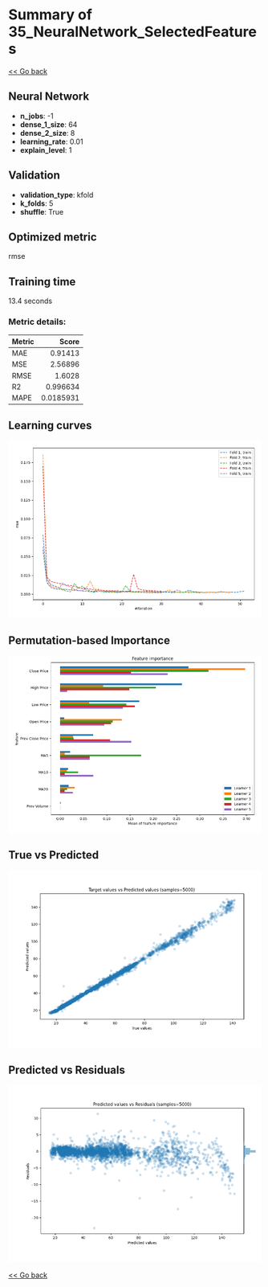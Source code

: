 # Summary of 35_NeuralNetwork_SelectedFeatures

[<< Go back](../README.md)


## Neural Network
- **n_jobs**: -1
- **dense_1_size**: 64
- **dense_2_size**: 8
- **learning_rate**: 0.01
- **explain_level**: 1

## Validation
 - **validation_type**: kfold
 - **k_folds**: 5
 - **shuffle**: True

## Optimized metric
rmse

## Training time

13.4 seconds

### Metric details:
| Metric   |     Score |
|:---------|----------:|
| MAE      | 0.91413   |
| MSE      | 2.56896   |
| RMSE     | 1.6028    |
| R2       | 0.996634  |
| MAPE     | 0.0185931 |



## Learning curves
![Learning curves](learning_curves.png)

## Permutation-based Importance
![Permutation-based Importance](permutation_importance.png)
## True vs Predicted

![True vs Predicted](true_vs_predicted.png)


## Predicted vs Residuals

![Predicted vs Residuals](predicted_vs_residuals.png)



[<< Go back](../README.md)
